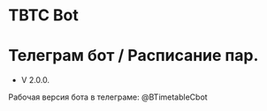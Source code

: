 # TBTC Bot


# Телеграм бот / Расписание пар.
- V 2.0.0.

Рабочая версия бота в телеграме: @BTimetableCbot

